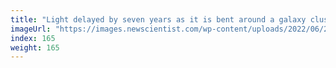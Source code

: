 ```yaml
---
title: "Light delayed by seven years as it is bent around a galaxy cluster"
imageUrl: "https://images.newscientist.com/wp-content/uploads/2022/06/21175548/SEI_110822884.jpg?width=600"
index: 165
weight: 165
---
```

